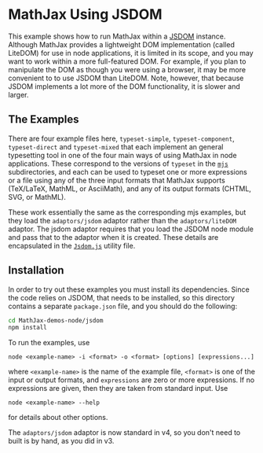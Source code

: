# MathJax Using JSDOM

This example shows how to run MathJax within a
[JSDOM](https://github.com/jsdom/jsdom) instance.  Although MathJax
provides a lightweight DOM implementation (called LiteDOM) for use in
node applications, it is limited in its scope, and you may want to
work within a more full-featured DOM.  For example, if you plan to
manipulate the DOM as though you were using a browser, it may be more
convenient to to use JSDOM than LiteDOM.  Note, however, that because
JSDOM implements a lot more of the DOM functionality, it is slower and
larger.

## The Examples

There are four example files here, `typeset-simple`,
`typeset-component`, `typeset-direct` and `typeset-mixed` that each
implement an general typesetting tool in one of the four main ways of
using MathJax in node applications.  These correspond to the versions
of `typeset` in the [`mjs`](../mjs) subdirectories, and each can be
used to typeset one or more expressions or a file using any of the
three input formats that MathJax supports (TeX/LaTeX, MathML, or
AsciiMath), and any of its output formats (CHTML, SVG, or MathML).

These work essentially the same as the corresponding mjs examples, but
they load the `adaptors/jsdom` adaptor rather than the
`adaptors/liteDOM` adaptor.  The jsdom adaptor requires that you load
the JSDOM node module and pass that to the adaptor when it is created.
These details are encapsulated in the [`Jsdom.js`](Jsdom.js) utility
file.

## Installation

In order to try out these examples you must install its dependencies.
Since the code relies on JSDOM, that needs to be installed, so this
directory contains a separate `package.json` file, and you should do
the following:

``` bash
cd MathJax-demos-node/jsdom
npm install
```

To run the examples, use

```
node <example-name> -i <format> -o <format> [options] [expressions...]
```

where `<example-name>` is the name of the example file, `<format>` is
one of the input or output formats, and `expressions` are zero or more
expressions.  If no expressions are given, then they are taken from
standard input.  Use

```
node <example-name> --help
```

for details about other options.

The `adaptors/jsdom` adaptor is now standard in v4, so you don't need
to built is by hand, as you did in v3.
